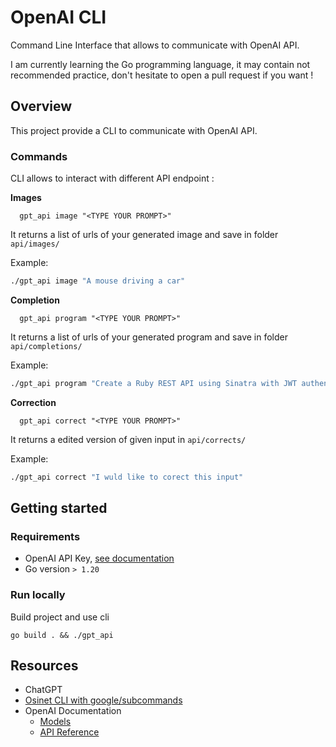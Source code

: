 # OpenAI CLI

Command Line Interface that allows to communicate with OpenAI API.

I am currently learning the Go programming language, it may contain not recommended practice, don't hesitate to open a pull request if you want !

## Overview

This project provide a CLI to communicate with OpenAI API. 

### Commands

CLI allows to interact with different API endpoint : 

**Images**
  ```
    gpt_api image "<TYPE YOUR PROMPT>"
  ```
It returns a list of urls of your generated image and save in folder `api/images/`

Example:
```bash
./gpt_api image "A mouse driving a car"
```


**Completion**
  ```
    gpt_api program "<TYPE YOUR PROMPT>"
  ```
It returns a list of urls of your generated program and save in folder `api/completions/`

Example:
```bash
./gpt_api program "Create a Ruby REST API using Sinatra with JWT authentication"
```

**Correction**
  ```
    gpt_api correct "<TYPE YOUR PROMPT>"
  ```
It returns a edited version of given input in `api/corrects/`

Example:
```bash
./gpt_api correct "I wuld like to corect this input"
```

## Getting started

### Requirements
* OpenAI API Key, [see documentation](https://platform.openai.com/overview)
* Go version `> 1.20`

### Run locally

Build project and use cli 

`go build . && ./gpt_api`

## Resources

* ChatGPT
* [Osinet CLI with google/subcommands](https://osinet.fr/go/articles/cli-google-subcommands/)
* OpenAI Documentation
  * [Models](https://platform.openai.com/docs/models/model-endpoint-compatibility)
  * [API Reference](https://platform.openai.com/docs/api-reference/chat/create)